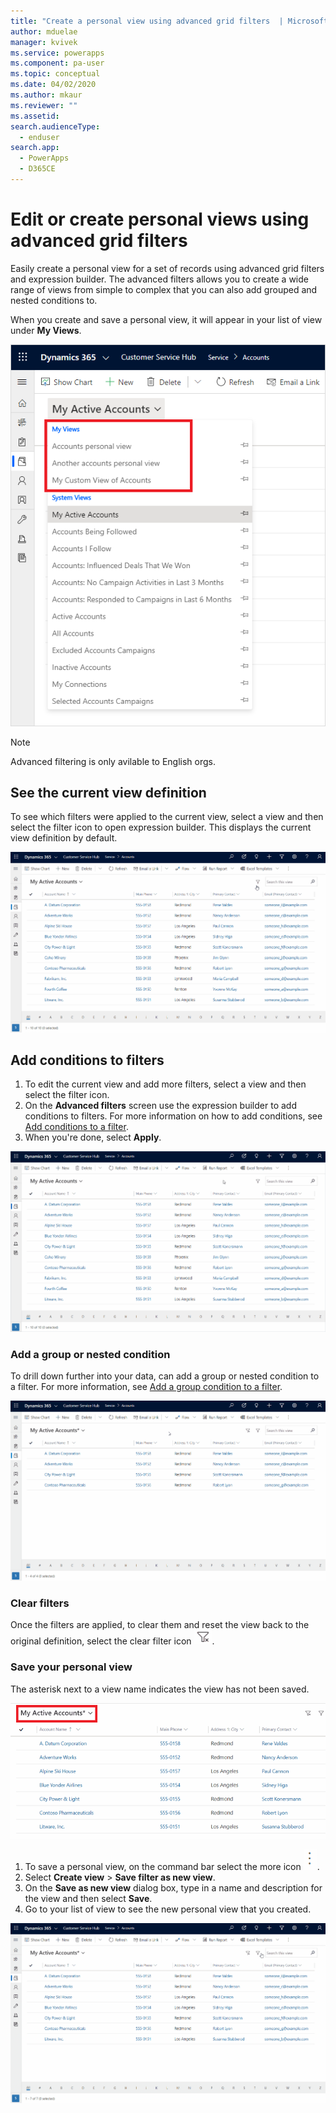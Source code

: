 ```yaml
---
title: "Create a personal view using advanced grid filters  | MicrosoftDocs"
author: mduelae
manager: kvivek
ms.service: powerapps
ms.component: pa-user
ms.topic: conceptual
ms.date: 04/02/2020
ms.author: mkaur
ms.reviewer: ""
ms.assetid: 
search.audienceType: 
  - enduser
search.app: 
  - PowerApps
  - D365CE
---
```

# Edit or create personal views using advanced grid filters 

Easily create a personal view for a set of records using advanced grid filters and expression builder. The advanced filters allows you to create a wide range of views from simple to complex that you can also add grouped and nested conditions to.

When you create and save a personal view, it will appear in your list of view under **My Views**.

![Personal views](media/my_peronsal_view.png "Personal views")

> [!NOTE]
> Advanced filtering is only avilable to English orgs. 

## See the current view definition

To see which filters were applied to the current view, select a view and then select the filter icon to open expression builder. This displays the current view definition by default.

![Current view definition](media/current_view_def.gif "Current view definition")

## Add conditions to filters

1. To edit the current view and add more filters, select a view and then select the filter icon.
2. On the **Advanced filters** screen use the expression builder to add conditions to filters. For more information on how to add conditions, see [Add conditions to a filter](https://docs.microsoft.com/powerapps/maker/model-driven-apps/create-edit-view-filters#add-conditions-to-a-filter).
3. When you're done, select **Apply**. 

![Add filters](media/add_filters.gif "Add filters")

### Add a group or nested condition 

To drill down further into your data, can add a group or nested condition to a filter. For more information, see [Add a group condition to a filter](https://docs.microsoft.com/powerapps/maker/model-driven-apps/create-edit-view-filters#add-a-group-condition-to-a-filter).


![Add a group or nested condition](media/group_condition.gif "Add a group or nested condition")

### Clear filters

Once the filters are applied, to clear them and reset the view back to the original definition, select the clear filter icon ![Clear filter icon](media/clear_filter_icon.png "Clear filter icon").

### Save your personal view

The asterisk next to a view name indicates the view has not been saved. 

![Unsaved view](media/unsaved_view.png "Unsaved view")

1. To save a personal view, on the command bar select the more icon ![More icon](media/commandbar_more_icon.png "More icon"). 
2. Select **Create view** > **Save filter as new view**.
3. On the **Save as new view** dialog box, type in a name and description for the view and then select **Save**.
4. Go to your list of view to see the new personal view that you created.
 
![Save a personal view](media/save_personal_view.gif "Save a personal view")


   
